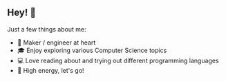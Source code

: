 ## Hey! :wave:

Just a few things about me:

- :microscope: Maker / engineer at heart
- :mortar_board: Enjoy exploring various Computer Science topics
- :computer: Love reading about and trying out different programming languages
- :battery: High energy, let's go! 

